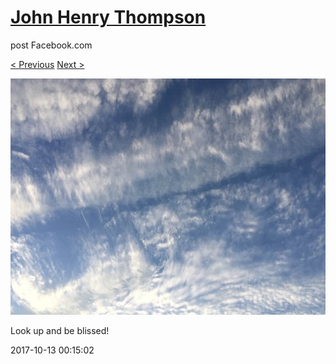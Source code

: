 # [John Henry Thompson](../README.md)
post Facebook.com

[< Previous](2017-10-13-2.md) [Next >](2017-10-08-1.md)

[![](../media/2017-10-13/Timeline-Photos-Look-up-and-be-blissed.jpg)](../README.md)

Look up and be blissed!

2017-10-13 00:15:02